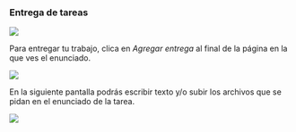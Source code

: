 ### Entrega de tareas

![](https://catedu.gitbooks.io/faq-aularagon/content/assets/tarea.svg)

Para entregar tu trabajo, clica en _Agregar entrega_ al final de la página en la que ves el enunciado.

![](https://catedu.gitbooks.io/faq-aularagon/content/assets/agregar_entrega.png)

En la siguiente pantalla podrás escribir texto y/o subir los archivos que se pidan en el enunciado de la tarea.

![](https://catedu.gitbooks.io/faq-aularagon/content/assets/entrega_tarea.png)